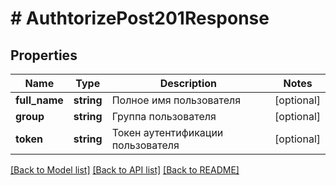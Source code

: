 # # AuthtorizePost201Response

## Properties

Name | Type | Description | Notes
------------ | ------------- | ------------- | -------------
**full_name** | **string** | Полное имя пользователя | [optional]
**group** | **string** | Группа пользователя | [optional]
**token** | **string** | Токен аутентификации пользователя | [optional]

[[Back to Model list]](../../README.md#models) [[Back to API list]](../../README.md#endpoints) [[Back to README]](../../README.md)
